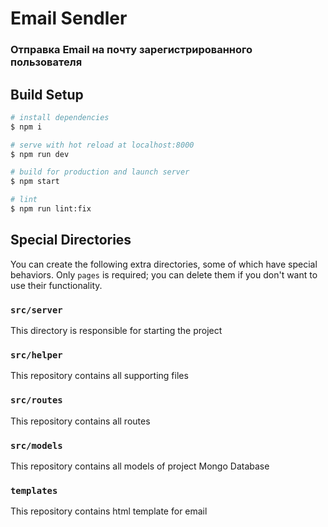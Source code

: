 # Email Sendler

### Отправка Email на почту зарегистрированного пользователя

## Build Setup

```bash
# install dependencies
$ npm i

# serve with hot reload at localhost:8000
$ npm run dev

# build for production and launch server
$ npm start

# lint
$ npm run lint:fix
```

## Special Directories

You can create the following extra directories, some of which have special behaviors. Only `pages` is required; you can delete them if you don't want to use their functionality.

### `src/server`

This directory is responsible for starting the project

### `src/helper`

This repository contains all supporting files

### `src/routes`

This repository contains all routes 

### `src/models`

This repository contains all models of project Mongo Database 

### `templates`

This repository contains html template for email 